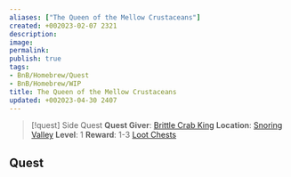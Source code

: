 ```yaml
---
aliases: ["The Queen of the Mellow Crustaceans"]
created: +002023-02-07 2321
description: 
image: 
permalink: 
publish: true
tags:
- BnB/Homebrew/Quest
- BnB/Homebrew/WIP
title: The Queen of the Mellow Crustaceans
updated: +002023-04-30 2407
---
```


> [!quest] Side Quest
> **Quest Giver**: [Brittle Crab King](Bunkers%20and%20Badasses/Bestiary%201/Wildlife/Crabs/Brittle%20Crab%20King.md)
> **Location**: [Snoring Valley](../../../Wyrmscriber/Multiverse/Wonderlands/Locations/Mellow%20Steppes/Snoring-Valley/Snoring-Valley.md)
> **Level**: 1
> **Reward**: 1-3 [Loot Chests](../../3%20Running%20the%20Game/Crafting-A-Campaign/Loot/Loot-Chests/Loot-Chests.md)

## Quest
